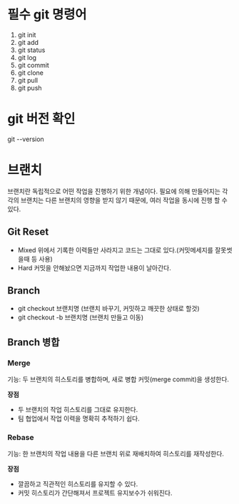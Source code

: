 # 필수 git 명령어 
1. git init
2. git add
3. git status
4. git log
5. git commit
6. git clone
7. git pull
8. git push

# git 버전 확인
   git --version

# 브랜치
브랜치란 독립적으로 어떤 작업을 진행하기 위한 개념이다. 필요에 의해 만들어지는
각각의 브랜치는 다른 브랜치의 영향을 받지 않기 때문에, 여러 작업을 동시에 진행 할 수있다.

## Git Reset

- Mixed 위에서 기록한 이력들만 사라지고 코드는 그대로 있다.(커밋메세지를 잘못썻을때 등 사용)
- Hard 커밋을 안해놨으면 지금까지 작업한 내용이 날아간다.

## Branch

- git checkout 브랜치명 (브랜치 바꾸기, 커밋하고 깨끗한 상태로 할것)
- git checkout -b 브랜치명 (브랜치 만들고 이동)

## Branch 병합

### Merge

기능: 두 브랜치의 히스토리를 병합하며, 새로 병합 커밋(merge commit)을 생성한다.

**장점**

- 두 브랜치의 작업 히스토리를 그대로 유지한다.
- 팀 협업에서 작업 이력을 명확히 추적하기 쉽다.

### Rebase

기능: 한 브랜치의 작업 내용을 다른 브랜치 위로 재배치하여 히스토리를 재작성한다.

**장점**

- 깔끔하고 직관적인 히스토리를 유지할 수 있다.
- 커밋 히스토리가 간단해져서 프로젝트 유지보수가 쉬워진다.
